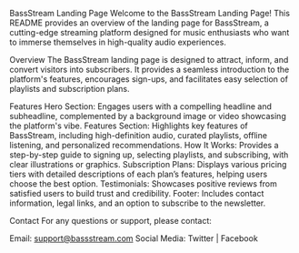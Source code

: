 BassStream Landing Page
Welcome to the BassStream Landing Page! This README provides an overview of the landing page for BassStream, a cutting-edge streaming platform designed for music enthusiasts who want to immerse themselves in high-quality audio experiences.

Overview
The BassStream landing page is designed to attract, inform, and convert visitors into subscribers. It provides a seamless introduction to the platform's features, encourages sign-ups, and facilitates easy selection of playlists and subscription plans.

Features
Hero Section: Engages users with a compelling headline and subheadline, complemented by a background image or video showcasing the platform's vibe.
Features Section: Highlights key features of BassStream, including high-definition audio, curated playlists, offline listening, and personalized recommendations.
How It Works: Provides a step-by-step guide to signing up, selecting playlists, and subscribing, with clear illustrations or graphics.
Subscription Plans: Displays various pricing tiers with detailed descriptions of each plan’s features, helping users choose the best option.
Testimonials: Showcases positive reviews from satisfied users to build trust and credibility.
Footer: Includes contact information, legal links, and an option to subscribe to the newsletter.

Contact
For any questions or support, please contact:

Email: support@bassstream.com
Social Media: Twitter | Facebook